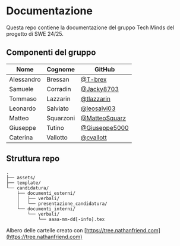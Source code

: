 # Documentazione
Questa repo contiene la documentazione del gruppo Tech Minds del progetto di SWE 24/25.
## Componenti del gruppo
| Nome       | Cognome   | GitHub                                           |
|------------|-----------|--------------------------------------------------|
| Alessandro | Bressan   | [@T-brex](https://github.com/T-Brex)             |
| Samuele    | Corradin  | [@Jacky8703](https://github.com/Jacky8703)       |
| Tommaso    | Lazzarin  | [@tlazzarin](https://github.com/tlazzarin)       |
| Leonardo   | Salviato  | [@leosalvi03](https://github.com/leosalvi03)     |
| Matteo     | Squarzoni | [@MatteoSquarz](https://github.com/MatteoSquarz) |
| Giuseppe   | Tutino    | [@Giuseppe5000](https://github.com/Giuseppe5000) |
| Caterina   | Vallotto  | [@cvallott](https://github.com/cvallott)          |


## Struttura repo
```
.
├── assets/
├── template/
└── candidatura/
    ├── documenti_esterni/
    │   ├── verbali/
    │   └── presentazione_candidatura/
    └── documenti_interni/
        └── verbali/
            └── aaaa-mm-dd[-info].tex
```
Albero delle cartelle creato con [https://tree.nathanfriend.com](https://tree.nathanfriend.com)
